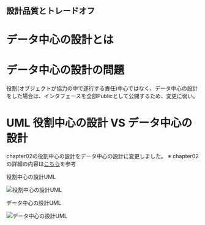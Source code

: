 ## 設計品質とトレードオフ

# データ中心の設計とは

# データ中心の設計の問題

役割(オブジェクトが協力の中で遂行する責任)中心ではなく、データ中心の設計をした場合は、インタフェースを全部Publicとして公開するため、変更に弱い。

# UML 役割中心の設計 VS データ中心の設計

chapter02の役割中心の設計をデータ中心の設計に変更しました。
※ chapter02の詳細の内容は[こちら](/src/main/java/com/my/study/object/chapter02)を参考

役割中心の設計UML

![役割中心の設計UML](/src/main/java/com/my/study/object/chapter02/uml図.PNG)

データ中心の設計UML

![データ中心の設計UML](uml図.PNG)

